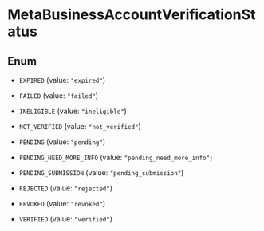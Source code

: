 

# MetaBusinessAccountVerificationStatus

## Enum


* `EXPIRED` (value: `"expired"`)

* `FAILED` (value: `"failed"`)

* `INELIGIBLE` (value: `"ineligible"`)

* `NOT_VERIFIED` (value: `"not_verified"`)

* `PENDING` (value: `"pending"`)

* `PENDING_NEED_MORE_INFO` (value: `"pending_need_more_info"`)

* `PENDING_SUBMISSION` (value: `"pending_submission"`)

* `REJECTED` (value: `"rejected"`)

* `REVOKED` (value: `"revoked"`)

* `VERIFIED` (value: `"verified"`)



